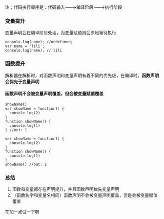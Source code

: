 注：代码执行顺序是：代码输入--->编译阶段--->执行阶段

### 变量提升

变量声明会在编译阶段处理，而变量赋值则会原地等待执行

```
console.log(name); //undefined;
var name = 'lili';
console.log(name); // lili
```

### 函数提升

解析器在解析时，对函数声明和变量声明有着不同的优先级，在编译时，**函数声明会优先于变量声明**

#### 函数声明不会被变量声明覆盖，但会被变量赋值覆盖

```
showName()
var showName = function() {
  console.log(2)
}
function showName() {
  console.log(1)
} //out: 1
```

```
var showName = function() {
  console.log(2)
}
function showName() {
  console.log(1)
}
showName() //out: 2
```

### 总结

1. 函数和变量都存在声明提升，并且函数声明优先变量声明
2. （函数名字和变量名相同）函数声明不会被变量声明覆盖，但是会被变量赋值覆盖

在加一点试一下呀
